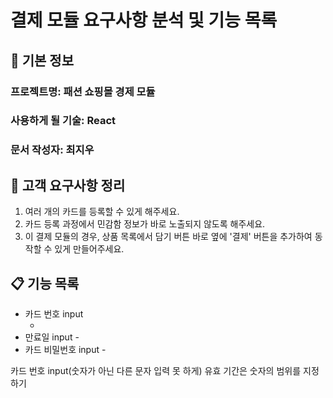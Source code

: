 # 결제 모듈 요구사항 분석 및 기능 목록

## 📌 기본 정보
### 프로젝트명: 패션 쇼핑몰 경제 모듈

### 사용하게 될 기술: React

### 문서 작성자: 최지우

## 📝 고객 요구사항 정리
1. 여러 개의 카드를 등록할 수 있게 해주세요.
2. 카드 등록 과정에서 민감함 정보가 바로 노출되지 않도록 해주세요.
3. 이 결제 모듈의 경우, 상품 목록에서 담기 버튼 바로 옆에 '결제' 버튼을 추가하여 동작할 수 있게 만들어주세요.

## 📋 기능 목록
- 카드 번호 input
  - <CardNumberInput />
- 만료일 input
  -<ExpirationDate />   
- 카드 비밀번호 input
  -<CardSecretNumberInput />
  
카드 번호 input(숫자가 아닌 다른 문자 입력 못 하게)
유효 기간은 숫자의 범위를 지정하기
